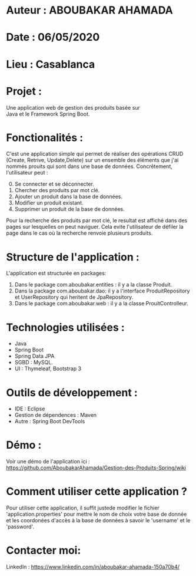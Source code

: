 
# Auteur :  ABOUBAKAR AHAMADA								 
# Date : 06/05/2020											 
# Lieu : Casablanca											 

# Projet :
Une application web de gestion des produits basée sur       
Java et le Framework Spring Boot.							 

# Fonctionalités :

C'est une application simple qui permet de réaliser des opérations
CRUD (Create, Retrive, Update,Delete) sur un ensemble des éléments que 
j'ai nommés prouits qui sont dans une base de données.
Concrêtement, l'utilisateur peut :

0. Se connecter et se déconnecter.
1. Chercher des produits par mot clé.
2. Ajouter un produit dans la base de données.
3. Modifier un produit existant.
4. Supprimer un produit de la base de données.

Pour la recherche des produits par mot clé, le resultat est affiché dans des pages sur lesquelles
on peut naviguer. Cela evite l'utilisateur de défiler la page dans le cas où la recherche renvoie 
plusieurs produits.

# Structure de l'application :
 L'application est structurée en packages:
 1. Dans le package com.aboubakar.entities : il y a la classe Produit. 
 2. Dans la package com.aboubakar.dao: il y a l'interface ProduitRepository et UserRepository qui heritent de JpaRepository. 
 3. Dans le package com.aboubakar.web : il y a la classe ProuitControlleur. 
 
# Technologies utilisées :
- Java 
- Spring Boot
- Spring Data JPA 
- SGBD : MySQL. 
- UI : Thymeleaf, Bootstrap 3

# Outils de développement :
- IDE : Eclipse
- Gestion de dépendences : Maven
- Autre : Spring Boot DevTools

# Démo : 
 Voir une démo de l'application ici : https://github.com/AboubakarAhamada/Gestion-des-Produits-Spring/wiki 
 
# Comment utiliser cette application ?
 Pour utiliser cette application, il suffit justede  modifier le fichier 'application.properties' pour
 mettre le nom de choix votre base de donnée et les coordonées d'accès à la base de données
 à savoir le 'username' et le 'password'. 
 
# Contacter moi: 
LinkedIn : https://www.linkedin.com/in/aboubakar-ahamada-150a70b4/
 
